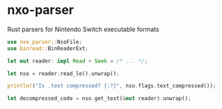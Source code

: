 # nxo-parser

Rust parsers for Nintendo Switch executable formats

```rust
use nxo_parser::NsoFile;
use binread::BinReaderExt;

let mut reader: impl Read + Seek = /* ... */;

let nso = reader.read_le().unwrap();

println!("Is .text compressed? {:?}", nso.flags.text_compressed());

let decompressed_code = nso.get_text(&mut reader).unwrap();
```
